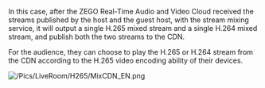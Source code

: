 In this case, after the ZEGO Real-Time Audio and Video Cloud received the streams published by the host and the guest host, with the stream mixing service, it will output a single H.265 mixed stream and a single H.264 mixed stream, and publish both the two streams to the CDN. 

For the audience, they can choose to play the H.265 or H.264 stream from the CDN according to the H.265 video encoding ability of their devices.


![/Pics/LiveRoom/H265/MixCDN_EN.png](http://doc.oa.zego.im/Pics/LiveRoom/H265/MixCDN_EN.png)





